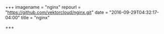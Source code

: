+++
imagename = "nginx"
repourl = "https://github.com/vektorcloud/nginx.git"
date = "2016-09-29T04:32:17-04:00"
title = "nginx"

+++

